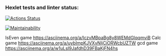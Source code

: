 ### Hexlet tests and linter status:
[![Actions Status](https://github.com/DashtoPieces/frontend-project-44/actions/workflows/hexlet-check.yml/badge.svg)](https://github.com/DashtoPieces/frontend-project-44/actions)

[![Maintainability](https://api.codeclimate.com/v1/badges/5c902de97ede77ca73d1/maintainability)](https://codeclimate.com/github/DashtoPieces/frontend-project-44/maintainability)

IsEven game https://asciinema.org/a/IczvMBpaBg8y8WEMdGlqqmviB
Calc game https://asciinema.org/a/uybImpKJVXvNljCiORWcbUZTW
gcd game https://asciinema.org/a/w1uLsI9JafdhD39FBaKjFN4hs